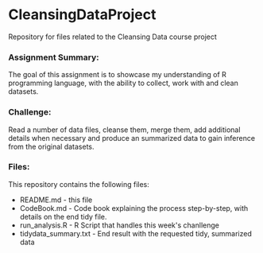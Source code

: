 # CleansingDataProject
Repository for files related to the Cleansing Data course project

### Assignment Summary:
The goal of this assignment is to showcase my understanding of R programming language, 
with the ability to collect, work with and clean datasets.


### Challenge:
Read a number of data files, cleanse them, merge them, add additional details when
necessary and produce an summarized data to gain inference from the original datasets.


### Files:
This repository contains the following files:
- README.md              - this file
- CodeBook.md            - Code book explaining the process step-by-step, with details on the end tidy file.
- run_analysis.R         - R Script that handles this week's chanllenge
- tidydata_summary.txt   - End result with the requested tidy, summarized data
